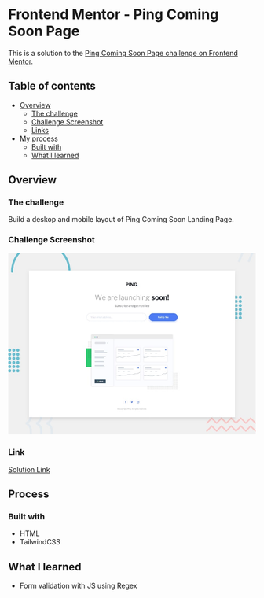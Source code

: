 # Frontend Mentor - Ping Coming Soon Page

This is a solution to the [Ping Coming Soon Page challenge on Frontend Mentor](https://www.frontendmentor.io/challenges/ping-single-column-coming-soon-page-5cadd051fec04111f7b848da).

## Table of contents

- [Overview](#overview)
  - [The challenge](#the-challenge)
  - [Challenge Screenshot](#screenshot)
  - [Links](#links)
- [My process](#process)
  - [Built with](#built-with)
  - [What I learned](#what-i-learned)

## Overview

### The challenge

Build a deskop and mobile layout of Ping Coming Soon Landing Page.

### Challenge Screenshot

![Design preview for the Ping Coming Soon Page coding challenge](./desktop-preview.jpg)

### Link

[Solution Link](https://ping-coming-soon-page-frontend-mentor.netlify.app/)

## Process

### Built with

- HTML
- TailwindCSS

## What I learned

- Form validation with JS using Regex
